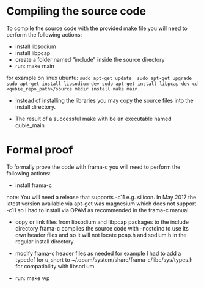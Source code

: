 Compiling the source code
===

To compile the source code with the provided make file you will need to perform the following actions:

* install libsodium
* install libpcap
* create a folder named "include" inside the source directory
* run: make main

for example on linux ubuntu:
	```
       sudo apt-get update 
       sudo apt-get upgrade
       sudo apt-get install libsodium-dev
       sudo apt-get install libpcap-dev
       cd <qubie_repo_path>/source
       mkdir install
       make main
	```
	
* Instead of installing the libraries you may copy the source files into the install directory.

* The result of a successful make with be an executable named qubie_main 

Formal proof
===

To formally prove the code with frama-c you will need to perform the following actions:

* install frama-c 

note: You will need a release that supports -c11 e.g. silicon. 
In May 2017 the latest version available via apt-get was magnesium which does not support -c11 so I had to install via OPAM as recommended in the frama-c manual. 

* copy or link files from libsodium and libpcap packages to the include directory
frama-c compiles the source code with -nostdinc to use its own header files and so it will not locate pcap.h and sodium.h in the regular install directory

* modify frama-c header files as needed
for example I had to add a typedef for u_short to ~/.opam/system/share/frama-c/libc/sys/types.h for compatibility with libsodium.

* run: make wp
